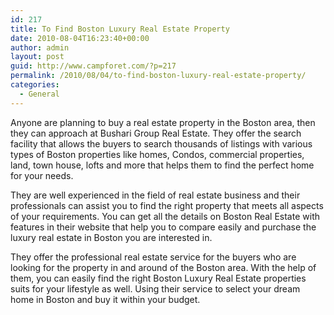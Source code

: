 ```yaml
---
id: 217
title: To Find Boston Luxury Real Estate Property
date: 2010-08-04T16:23:40+00:00
author: admin
layout: post
guid: http://www.campforet.com/?p=217
permalink: /2010/08/04/to-find-boston-luxury-real-estate-property/
categories:
  - General
---
```

Anyone are planning to buy a real estate property in the Boston area, then they can approach at Bushari Group Real Estate. They offer the search facility that allows the buyers to search thousands of listings with various types of Boston properties like homes, Condos, commercial properties, land, town house, lofts and more that helps them to find the perfect home for your needs.

They are well experienced in the field of real estate business and their professionals can assist you to find the right property that meets all aspects of your requirements. You can get all the details on Boston Real Estate with features in their website that help you to compare easily and purchase the luxury real estate in Boston you are interested in.

They offer the professional real estate service for the buyers who are looking for the property in and around of the Boston area. With the help of them, you can easily find the right Boston Luxury Real Estate properties suits for your lifestyle as well. Using their service to select your dream home in Boston and buy it within your budget.